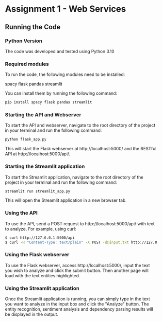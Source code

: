 # Assignment 1 - Web Services

## Running the Code

### Python Version
The code was developed and tested using Python 3.10

### Required modules
To run the code, the following modules need to be installed:

spacy
flask
pandas
streamlit

You can install them by running the following command:

```bash
pip install spacy flask pandas streamlit
```
### Starting the API and Webserver
To start the API and webserver, navigate to the root directory of the project in your terminal and run the following command:

```bash
python flask_app.py
```

This will start the Flask webserver at http://localhost:5000/ and the RESTful API at http://localhost:5000/api/.

### Starting the Streamlit application
To start the Streamlit application, navigate to the root directory of the project in your terminal and run the following command:

```bash
streamlit run streamlit_app.py
```

This will open the Streamlit application in a new browser tab.

### Using the API
To use the API, send a POST request to http://localhost:5000/api/ with  text to analyze. For example, using curl:

```bash
$ curl http://127.0.0.1:5000/api
$ curl -H "Content-Type: text/plain" -X POST -d@input.txt http://127.0.0.1:5000/api
```

### Using the Flask webserver
To use the Flask webserver, access http://localhost:5000/, input the text you wish to analyze and click the submit button. Then another page will load with the text entities highlighted.

### Using the Streamlit application

Once the Streamlit application is running, you can simply type in the text you want to analyze in the input box and click the "Analyze" button. The entity recognition, sentiment analysis and dependency parsing results will be displayed in the output.